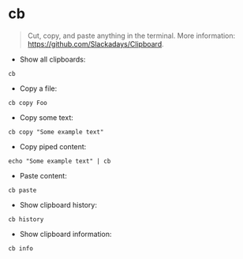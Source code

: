 # cb

> Cut, copy, and paste anything in the terminal.
> More information: <https://github.com/Slackadays/Clipboard>.

- Show all clipboards:

`cb`

- Copy a file:

`cb copy Foo`

- Copy some text:

`cb copy "Some example text"`

- Copy piped content:

`echo "Some example text" | cb`

- Paste content:

`cb paste`

- Show clipboard history:

`cb history`

- Show clipboard information:

`cb info`
